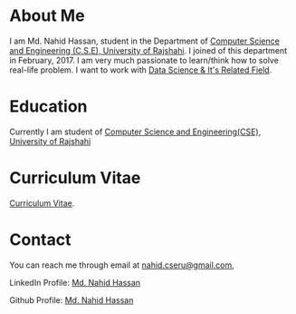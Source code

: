# About Me
I am Md. Nahid Hassan, student  in the Department of [Computer Science and Engineering (C.S.E), University of Rajshahi](http://www.ru.ac.bd/cse/). I joined of this department in February, 2017. I am very much passionate to learn/think how to solve real-life problem. I want to work with [Data Science & It's Related Field](https://en.wikipedia.org/wiki/Data_science). 


# Education
Currently I am student of [Computer Science and Engineering(CSE), University of Rajshahi](http://www.ru.ac.bd/cse/)

# Curriculum Vitae

[Curriculum Vitae](https://drive.google.com/open?id=1VUYAj7n_rvCKPLRLsxYNyqmx_kqTQVw2).

# Contact

You can reach me through email at nahid.cseru@gmail.com,
 
LinkedIn Profile: [Md. Nahid Hassan](https://www.linkedin.com/in/md-nahid-hassan-a3639317a/)

Github Profile: [Md. Nahid Hassan](https://github.com/Nahid-Hassan)
